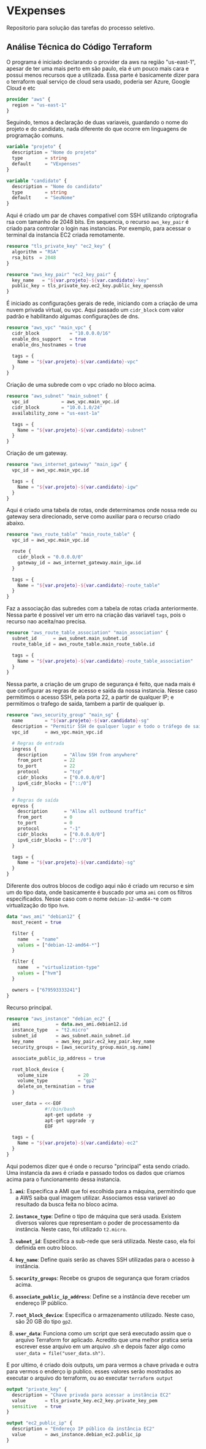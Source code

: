 # VExpenses

Repositorio para solução das tarefas do processo seletivo.

## Análise Técnica do Código Terraform

O programa é iniciado declarando o provider da aws na região "us-east-1", apesar de ter uma mais perto em são paulo, ela é um pouco mais cara e possui menos recursos que a utilizada. Essa parte é basicamente dizer para o terraform qual serviço de cloud sera usado, poderia ser Azure, Google Cloud e etc

```terraform
provider "aws" {
  region = "us-east-1"
}
```

Seguindo, temos a declaração de duas variaveis, guardando o nome do projeto e do candidato, nada diferente do que ocorre em linguagens de programação comuns.

```terraform
variable "projeto" {
  description = "Nome do projeto"
  type        = string
  default     = "VExpenses"
}

variable "candidato" {
  description = "Nome do candidato"
  type        = string
  default     = "SeuNome"
}
```

Aqui é criado um par de chaves compativel com SSH utilizando criptografia rsa com tamanho de 2048 bits. Em sequencia, o recurso `aws_key_pair` é criado para controlar o login nas instancias. Por exemplo, para acessar o terminal da instancia EC2 criada remotamente.

```terraform
resource "tls_private_key" "ec2_key" {
  algorithm = "RSA"
  rsa_bits  = 2048
}

resource "aws_key_pair" "ec2_key_pair" { 
  key_name   = "${var.projeto}-${var.candidato}-key"
  public_key = tls_private_key.ec2_key.public_key_openssh
}
```

É iniciado as configurações gerais de rede, iniciando com a criação de uma nuvem privada virtual, ou vpc. Aqui passado um `cidr_block` com valor padrão e habilitando algumas configurações de dns.

```terraform
resource "aws_vpc" "main_vpc" {
  cidr_block           = "10.0.0.0/16"
  enable_dns_support   = true
  enable_dns_hostnames = true

  tags = {
    Name = "${var.projeto}-${var.candidato}-vpc"
  }
}
```

Criação de uma subrede com o vpc criado no bloco acima.

```terraform
resource "aws_subnet" "main_subnet" {
  vpc_id            = aws_vpc.main_vpc.id
  cidr_block        = "10.0.1.0/24"
  availability_zone = "us-east-1a"

  tags = {
    Name = "${var.projeto}-${var.candidato}-subnet"
  }
}
```

Criação de um gateway.

```terraform
resource "aws_internet_gateway" "main_igw" {
  vpc_id = aws_vpc.main_vpc.id

  tags = {
    Name = "${var.projeto}-${var.candidato}-igw"
  }
}
```

Aqui é criado uma tabela de rotas, onde determinamos onde nossa rede ou gateway sera direcionado, serve como auxiliar para o recurso criado abaixo.

```terraform
resource "aws_route_table" "main_route_table" {
  vpc_id = aws_vpc.main_vpc.id

  route {
    cidr_block = "0.0.0.0/0"
    gateway_id = aws_internet_gateway.main_igw.id
  }

  tags = {
    Name = "${var.projeto}-${var.candidato}-route_table"
  }
}
```

Faz a associação das subredes com a tabela de rotas criada anteriormente. Nessa parte é possivel ver um erro na criação das variavel `tags`, pois o recurso nao aceita/nao precisa.

```terraform
resource "aws_route_table_association" "main_association" {
  subnet_id      = aws_subnet.main_subnet.id
  route_table_id = aws_route_table.main_route_table.id

  tags = {
    Name = "${var.projeto}-${var.candidato}-route_table_association"
  }
}
```

Nessa parte, a criação de um grupo de segurança é feito, que nada mais é que configurar as regras de acesso e saida da nossa instancia. Nesse caso permitimos o acesso SSH, pela porta 22, a partir de qualquer IP; e permitimos o trafego de saida, tambem a partir de qualquer ip.

```terraform
resource "aws_security_group" "main_sg" {
  name        = "${var.projeto}-${var.candidato}-sg"
  description = "Permitir SSH de qualquer lugar e todo o tráfego de saída"
  vpc_id      = aws_vpc.main_vpc.id

  # Regras de entrada
  ingress {
    description      = "Allow SSH from anywhere"
    from_port        = 22
    to_port          = 22
    protocol         = "tcp"
    cidr_blocks      = ["0.0.0.0/0"]
    ipv6_cidr_blocks = ["::/0"]
  }

  # Regras de saída
  egress {
    description      = "Allow all outbound traffic"
    from_port        = 0
    to_port          = 0
    protocol         = "-1"
    cidr_blocks      = ["0.0.0.0/0"]
    ipv6_cidr_blocks = ["::/0"]
  }

  tags = {
    Name = "${var.projeto}-${var.candidato}-sg"
  }
}
```

Diferente dos outros blocos de codigo aqui não é criado um recurso e sim um do tipo data, onde basicamente é buscado por uma `ami` com os filtros especificados. Nesse caso com o nome `debian-12-amd64-*`e com virtualização do tipo `hvm`.

```terraform
data "aws_ami" "debian12" {
  most_recent = true

  filter {
    name   = "name"
    values = ["debian-12-amd64-*"]
  }

  filter {
    name   = "virtualization-type"
    values = ["hvm"]
  }

  owners = ["679593333241"]
}
```

Recurso principal.

```terraform
resource "aws_instance" "debian_ec2" {
  ami             = data.aws_ami.debian12.id
  instance_type   = "t2.micro"
  subnet_id       = aws_subnet.main_subnet.id
  key_name        = aws_key_pair.ec2_key_pair.key_name
  security_groups = [aws_security_group.main_sg.name]

  associate_public_ip_address = true

  root_block_device {
    volume_size           = 20
    volume_type           = "gp2"
    delete_on_termination = true
  }

  user_data = <<-EOF
              #!/bin/bash
              apt-get update -y
              apt-get upgrade -y
              EOF

  tags = {
    Name = "${var.projeto}-${var.candidato}-ec2"
  }
}
```

Aqui podemos dizer que é onde o recurso "principal" esta sendo criado. Uma instancia da aws é criada e passado todos os dados que criamos acima para o funcionamento dessa instancia.

1. **`ami`**: Especifica a AMI que foi escolhida para a máquina, permitindo que a AWS saiba qual imagem utilizar. Associamos essa variavel ao resultado da busca feita no bloco acima.

2. **`instance_type`**: Define o tipo de máquina que será usada. Existem diversos valores que representam o poder de processamento da instância. Neste caso, foi utilizado `t2.micro`.

3. **`subnet_id`**: Especifica a sub-rede que será utilizada. Neste caso, ela foi definida em outro bloco.

4. **`key_name`**: Define quais serão as chaves SSH utilizadas para o acesso à instância.

5. **`security_groups`**: Recebe os grupos de segurança que foram criados acima.

6. **`associate_public_ip_address`**: Define se a instância deve receber um endereço IP público.

7. **`root_block_device`**: Especifica o armazenamento utilizado. Neste caso, são 20 GB do tipo `gp2`.

8. **`user_data`**: Funciona como um script que será executado assim que o arquivo Terraform for aplicado. Acredito que uma melhor pratica seria escrever esse arquivo em um arquivo .sh e depois fazer algo como `user_data = file("user_data.sh")`.  

E por ultimo, é criado dois outputs, um para vermos a chave privada e outra para vermos o enderço ip publico. esses valores serão mostrados ao executar o arquivo do terraform, ou ao executar `terraform output`

```terraform
output "private_key" {
  description = "Chave privada para acessar a instância EC2"
  value       = tls_private_key.ec2_key.private_key_pem
  sensitive   = true
}

output "ec2_public_ip" {
  description = "Endereço IP público da instância EC2"
  value       = aws_instance.debian_ec2.public_ip
}
```